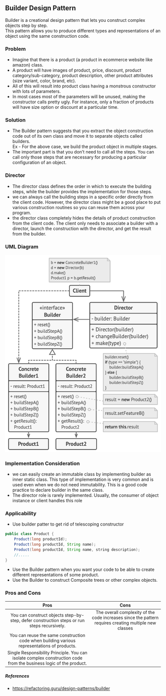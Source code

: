 ## Builder Design Pattern

Builder is a creational design pattern that lets you construct complex objects step by step. \
This pattern allows you to produce different types and representations of an object using the same construction code.

### Problem
- Imagine that there is a product (a product in ecommerce website like amazon) class.
- A product will have images of product, price, discount, product category/sub-category, product description, other product attributes (size variant, color, brand, etc).
- All of this will result into product class having a monstrous constructor with lots of parameters.
- In most cases most of the parameters will be unused, making the constructor calls pretty ugly. For instance, only a fraction of products will have size option or discount at a particular time.

### Solution
- The Builder pattern suggests that you extract the object construction code out of its own class and move it to separate objects called builders.\
Ex - For the above case, we build the product object in multiple stages.
- The important part is that you don’t need to call all the steps. You can call only those steps that are necessary for producing a particular configuration of an object.

### Director
- The director class defines the order in which to execute the building steps, while the builder provides the implementation for those steps.
- we can always call the building steps in a specific order directly from the client code. However, the director class might be a good place to put various construction routines so you can reuse them across your program.
- the director class completely hides the details of product construction from the client code. The client only needs to associate a builder with a director, launch the construction with the director, and get the result from the builder.

### UML Diagram
![builder uml diagram](../resources/images/builderUML.png)

### Implementation Consideration
- we can easily create an immutable class by implementing builder as inner static class. This type of implementation is very common and is used even when we do not need immutability. This is a good code practice to declare builder in the same class.
- The director role is rarely implemented. Usually, the consumer of object instance or client handles this role

### Applicability
- Use builder patter to get rid of telescoping constructor
```java
public class Product {
    Product(long productId);
    Product(long productId, String name);
    Product(long productId, String name, string description);
    //.....
}
```
- Use the Builder pattern when you want your code to be able to create different representations of some product.
- Use the Builder to construct Composite trees or other complex objects.

### Pros and Cons

|                Pros                |                                                   Cons                                                  |
|:----------------------------------:|:-------------------------------------------------------------------------------------------------------:|
| You can construct objects step-by-step, defer construction steps or run steps recursively. |   The overall complexity of the code increases since the pattern requires creating multiple new classes |
|You can reuse the same construction code when building various representations of products. ||
| Single Responsibility Principle. You can isolate complex construction code from the business logic of the product.||

##### References
- https://refactoring.guru/design-patterns/builder